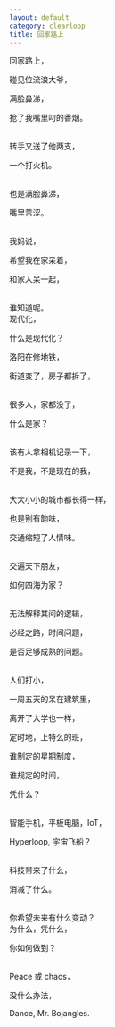 ```yaml
---
layout: default
category: clearloop
title: 回家路上
---
```


回家路上，

碰见位流浪大爷，

满脸鼻涕，

抢了我嘴里叼的香烟。

<br>
转手又送了他两支，

一个打火机。

<br>
也是满脸鼻涕，

嘴里苦涩。

<br>
我妈说，

希望我在家呆着，

和家人呆一起，

<br>
谁知道呢。

<br>
现代化，

什么是现代化？

洛阳在修地铁，

街道变了，房子都拆了，

<br>
很多人，家都没了，

什么是家？

<br>
该有人拿相机记录一下，

不是我，不是现在的我，

<br>
大大小小的城市都长得一样，

也是别有韵味，

交通缩短了人情味。

<br>
交遍天下朋友，

如何四海为家？

<br>
无法解释其间的逻辑，

必经之路，时间问题，

是否足够成熟的问题。

<br>
人们打小，

一周五天的呆在建筑里，

离开了大学也一样，

定时地，上特么的班，

谁制定的星期制度，

谁规定的时间，

凭什么？

<br>
智能手机，平板电脑，IoT，

Hyperloop, 宇宙飞船？

<br>
科技带来了什么，

消减了什么。

<br>
你希望未来有什么变动？

<br>
为什么，凭什么，

你如何做到？

<br>
Peace 或 chaos，

没什么办法，

Dance, Mr. Bojangles.
